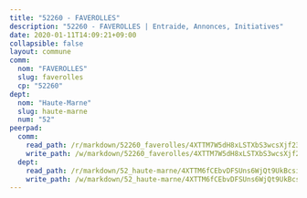 ```yaml
---
title: "52260 - FAVEROLLES"
description: "52260 - FAVEROLLES | Entraide, Annonces, Initiatives"
date: 2020-01-11T14:09:21+09:00
collapsible: false
layout: commune
comm:
  nom: "FAVEROLLES"
  slug: faverolles
  cp: "52260"
dept:
  nom: "Haute-Marne"
  slug: haute-marne
  num: "52"
peerpad:
  comm:
    read_path: /r/markdown/52260_faverolles/4XTTM7W5dH8xLSTXbS3wcsXjf23yfVxegy6rkgS4pJN4cDJPg
    write_path: /w/markdown/52260_faverolles/4XTTM7W5dH8xLSTXbS3wcsXjf23yfVxegy6rkgS4pJN4cDJPg-K3TgUr2yNQ1tNm67EYg63BefA829WMq2DmNEUPc2hPnL72NRDpy418WBnFQanbT2GWLhnQeNQzVvVBfdw4xWmkE5QpzVQoWAKfq2Jrm5e68ibpWtPUs746cxvKFDgMLboek1avsg
  dept:
    read_path: /r/markdown/52_haute-marne/4XTTM6fCEbvDFSUns6WjQt9UkBcsimmAKzpQhckmHfjo9ge8o
    write_path: /w/markdown/52_haute-marne/4XTTM6fCEbvDFSUns6WjQt9UkBcsimmAKzpQhckmHfjo9ge8o-K3TgUGvGHtMmXdwXETVBFccyg95L4SnvichaSxtD4HKYb9e3UnHhZWwVQcSjcWpBZVA1XvJj88acJTD2D4jDEFCA7qZ66BB7GDGvTQVY9pSsjyj8dJPkTz2hmT3Gc1mUHBxqmsY3
---
```


